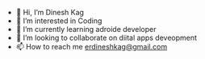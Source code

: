 - 👋 Hi, I’m Dinesh Kag
- 👀 I’m interested in Coding
- 🌱 I’m currently learning adroide developer
- 💞️ I’m looking to collaborate on diital apps deveopment
- 📫 How to reach me erdineshkag@gmail.com

<!---
erdineshkag/erdineshkag is a ✨ special ✨ repository because its `README.md` (this file) appears on your GitHub profile.
You can click the Preview link to take a look at your changes.
--->

